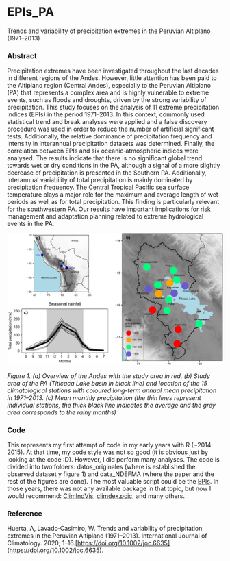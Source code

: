 # EPIs_PA
Trends and variability of precipitation extremes in the Peruvian Altiplano (1971–2013)

### Abstract

Precipitation extremes have been investigated throughout the last decades in different regions of the Andes. However, little attention has been paid to the Altiplano region (Central Andes), especially to the Peruvian Altiplano (PA) that represents a complex area and is highly vulnerable to extreme events, such as floods and droughts, driven by the strong variability of precipitation. This study focuses on the analysis of 11 extreme precipitation indices (EPIs) in the period 1971–2013. In this context, commonly used statistical trend and break analyses were applied and a false discovery procedure was used in order to reduce the number of artificial significant tests. Additionally, the relative dominance of precipitation frequency and intensity in interannual precipitation datasets was determined. Finally, the correlation between EPIs and six oceanic‐atmospheric indices were analysed. The results indicate that there is no significant global trend towards wet or dry conditions in the PA, although a signal of a more slightly decrease of precipitation is presented in the Southern PA. Additionally, interannual variability of total precipitation is mainly dominated by precipitation frequency. The Central Tropical Pacific sea surface temperature plays a major role for the maximum and average length of wet periods as well as for total precipitation. This finding is particularly relevant for the southwestern PA. Our results have important implications for risk management and adaptation planning related to extreme hydrological events in the PA.



<p align="center">
  <img src="./Code/datos_originales/Figure_01.png"  />
</p>

*Figure 1. (a) Overview of the Andes with the study area in red. (b) Study area of the PA (Titicaca Lake basin in black line) and location of the 15 climatological stations with coloured long-term annual mean precipitation in 1971–2013. (c) Mean monthly precipitation (the thin lines represent individual stations, the thick black line indicates the average and the grey area corresponds to the rainy months)*

### Code

This represents my first attempt of code in my early years with R (~2014-2015). At that time, my code style was not so good (it is obvious just by looking at the code :D). However, I did perform many analyses. The code is divided into two folders: datos_originales (where is established the observed dataset y figure 1) and data_NDEFMA (where the paper and the rest of the figures are done). The most valuable script could be the [EPIs](https://github.com/adrHuerta/EPIs_PA/blob/master/Code/data_NDEFMA/functions/funciones_indices_extremos_pp_v3_06092015.R). In those years, there was not any available package in that topic, but now I would recommend: [ClimIndVis](https://github.com/Climandes/ClimIndVis/), [climdex.pcic](https://github.com/pacificclimate/climdex.pcic/), and many others.

### Reference

Huerta, A, Lavado‐Casimiro, W. Trends and variability of precipitation extremes in the Peruvian Altiplano (1971–2013). International Journal of Climatology. 2020; 1–16.[https://doi.org/10.1002/joc.6635](https://doi.org/10.1002/joc.6635).